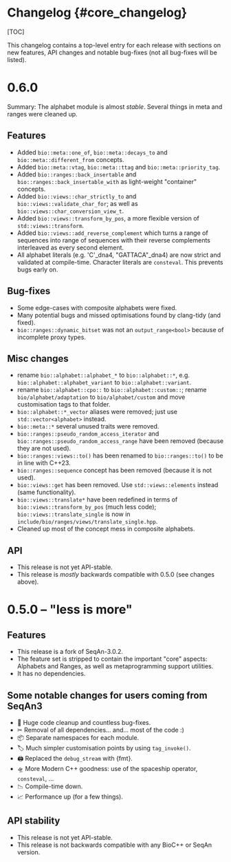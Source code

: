 # Changelog {#core_changelog}

[TOC]

This changelog contains a top-level entry for each release with sections on new features, API changes and notable
bug-fixes (not all bug-fixes will be listed).

# 0.6.0

Summary: The alphabet module is almost *stable*. Several things in meta and ranges were cleaned up.

## Features

* Added `bio::meta::one_of`, `bio::meta::decays_to` and `bio::meta::different_from` concepts.
* Added `bio::meta::vtag`, `bio::meta::ttag` and `bio::meta::priority_tag`.
* Added `bio::ranges::back_insertable` and `bio::ranges::back_insertable_with` as light-weight "container" concepts.
* Added `bio::views::char_strictly_to` and `bio::views::validate_char_for`; as well as `bio::views::char_conversion_view_t`.
* Added `bio::views::transform_by_pos`, a more flexible version of `std::views::transform`.
* Added `bio::views::add_reverse_complement` which turns a range of sequences into range of sequences with their reverse complements interleaved as every second element.
* All alphabet literals (e.g. 'C'_dna4, "GATTACA"_dna4) are now strict and validated at compile-time. Character literals are `consteval`. This prevents bugs early on.

## Bug-fixes

* Some edge-cases with composite alphabets were fixed.
* Many potential bugs and missed optimisations found by clang-tidy (and fixed).
* `bio::ranges::dynamic_bitset` was not an `output_range<bool>` because of incomplete proxy types.

## Misc changes

* rename `bio::alphabet::alphabet_*` to `bio::alphabet::*`, e.g. `bio::alphabet::alphabet_variant` to `bio::alphabet::variant`.
* rename `bio::alphabet::cpo::` to `bio::alphabet::custom::`; rename `bio/alphabet/adaptation` to `bio/alphabet/custom` and move customisation tags to that folder.
* `bio::alphabet::*_vector` aliases were removed; just use `std::vector<alphabet>` instead.
* `bio::meta::*` several unused traits were removed.
* `bio::ranges::pseudo_random_access_iterator` and `bio::ranges::pseudo_random_access_range` have been removed (because they are not used).
* `bio::ranges::views::to()` has been renamed to `bio::ranges::to()` to be in line with C++23.
* `bio::ranges::sequence` concept has been removed (because it is not used).
* `bio::views::get` has been removed. Use `std::views::elements` instead (same functionality).
* `bio::views::translate*` have been redefined in terms of `bio::views::transform_by_pos` (much less code); `bio::views::translate_single` is now in `include/bio/ranges/views/translate_single.hpp`.
* Cleaned up most of the concept mess in composite alphabets.


## API

* This release is not yet API-stable.
* This release is *mostly* backwards compatible with 0.5.0 (see changes above).


# 0.5.0 – "less is more"

## Features

* This release is a fork of SeqAn-3.0.2.
* The feature set is stripped to contain the important "core" aspects: Alphabets and Ranges, as well as metaprogramming support utilities.
* It has no dependencies.

## Some notable changes for users coming from SeqAn3

* 🧹 Huge code cleanup and countless bug-fixes.
* ✂ Removal of all dependencies… and… most of the code :)
* 📦 Separate namespaces for each module.
* 🏷 Much simpler customisation points by using `tag_invoke()`.
* 🖨 Replaced the `debug_stream` with {fmt}.
* 🛸 More Modern C++ goodness: use of the spaceship operator, `consteval`, …
* 📉 Compile-time down.
* 📈 Performance up (for a few things).

## API stability

* This release is not yet API-stable.
* This release is not backwards compatible with any BioC++ or SeqAn version.
